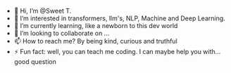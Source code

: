 - 👋 Hi, I’m @Sweet T.
- 👀 I’m interested in transformers, llm's, NLP, Machine and Deep Learning.
- 🌱 I’m currently learning, like a newborn to this dev world
- 💞️ I’m looking to collaborate on ...
- 📫 How to reach me? By being kind, curious and truthful
- ⚡ Fun fact: well, you can teach me coding. I can maybe help you with... good question

<!---
Ori-son/Ori-son is a ✨ special ✨ repository because its `README.md` (this file) appears on your GitHub profile.
You can click the Preview link to take a look at your changes.
--->

